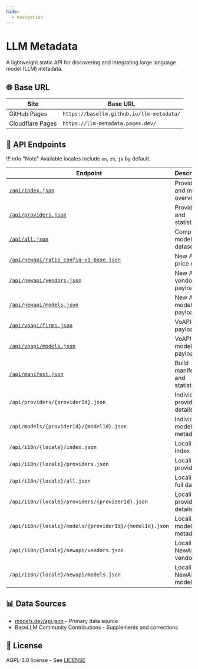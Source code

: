 ```yaml
---
hide:
  - navigation
---
```


# LLM Metadata

A lightweight static API for discovering and integrating large language model (LLM) metadata.

## 🌐 Base URL

| Site             | Base URL                                  |
| ---------------- | ----------------------------------------- |
| GitHub Pages     | `https://basellm.github.io/llm-metadata/` |
| Cloudflare Pages | `https://llm-metadata.pages.dev/`         |

## 📡 API Endpoints

!!! info "Note"
    Available locales include `en`, `zh`, `ja` by default.

| Endpoint                                                                           | Description                   | Example                                              |
| ---------------------------------------------------------------------------------- | ----------------------------- | ---------------------------------------------------- |
| [`/api/index.json`](../api/index.json)                                             | Provider and model overview   | Get basic information about all providers and models |
| [`/api/providers.json`](../api/providers.json)                                     | Provider list and statistics  | Get provider list and model count statistics         |
| [`/api/all.json`](../api/all.json)                                                 | Complete model dataset        | Get detailed information for all models              |
| [`/api/newapi/ratio_config-v1-base.json`](../api/newapi/ratio_config-v1-base.json) | New API price ratios          | Price calculation ratios for New API system          |
| [`/api/newapi/vendors.json`](../api/newapi/vendors.json)                           | New API vendors payload       | Vendor rows adapted for New API system               |
| [`/api/newapi/models.json`](../api/newapi/models.json)                             | New API models payload        | Model rows adapted for New API system                |
| [`/api/voapi/firms.json`](../api/voapi/firms.json)                                 | VoAPI firms payload           | Firm rows adapted for VoAPI system                   |
| [`/api/voapi/models.json`](../api/voapi/models.json)                               | VoAPI models payload          | Model rows adapted for VoAPI system                  |
| [`/api/manifest.json`](../api/manifest.json)                                       | Build manifest and statistics | Build information and data statistics                |
| `/api/providers/{providerId}.json`                                                 | Individual provider details   | Example: `/api/providers/openai.json`                |
| `/api/models/{providerId}/{modelId}.json`                                          | Individual model metadata     | Example: `/api/models/openai/gpt-4.json`             |
| `/api/i18n/{locale}/index.json`                                                    | Localized index               | Example: `../api/i18n/zh/index.json`                 |
| `/api/i18n/{locale}/providers.json`                                                | Localized providers           | Example: `../api/i18n/ja/providers.json`             |
| `/api/i18n/{locale}/all.json`                                                      | Localized full dataset        | Example: `../api/i18n/zh/all.json`                   |
| `/api/i18n/{locale}/providers/{providerId}.json`                                   | Localized provider details    | Example: `../api/i18n/zh/providers/openai.json`      |
| `/api/i18n/{locale}/models/{providerId}/{modelId}.json`                            | Localized model metadata      | Example: `../api/i18n/ja/models/openai/gpt-4.json`   |
| `/api/i18n/{locale}/newapi/vendors.json`                                           | Localized NewAPI vendors      | Example: `../api/i18n/zh/newapi/vendors.json`        |
| `/api/i18n/{locale}/newapi/models.json`                                            | Localized NewAPI models       | Example: `../api/i18n/ja/newapi/models.json`         |

## 📊 Data Sources

- [models.dev/api.json](https://models.dev/api.json) - Primary data source
- BaseLLM Community Contributions - Supplements and corrections

## 📄 License

AGPL-3.0 license - See [LICENSE](https://github.com/basellm/llm-metadata/blob/main/LICENSE)

